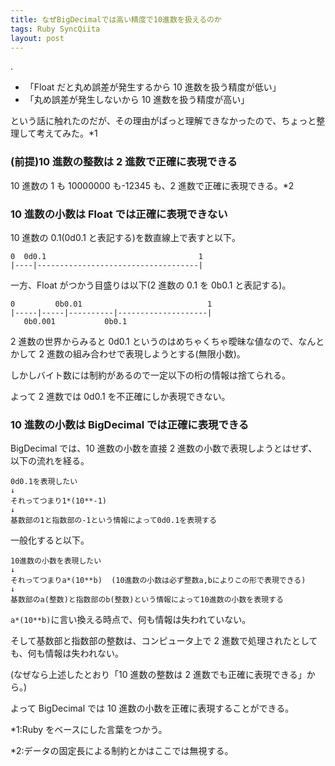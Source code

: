 ```yaml
---
title: なぜBigDecimalでは高い精度で10進数を扱えるのか
tags: Ruby SyncQiita
layout: post
---
```


.

- 「Float だと丸め誤差が発生するから 10 進数を扱う精度が低い」
- 「丸め誤差が発生しないから 10 進数を扱う精度が高い」

という話に触れたのだが、その理由がぱっと理解できなかったので、ちょっと整理して考えてみた。\*1

### (前提)10 進数の整数は 2 進数で正確に表現できる

10 進数の 1 も 10000000 も-12345 も、2 進数で正確に表現できる。\*2

### 10 進数の小数は Float では正確に表現できない

10 進数の 0.1(0d0.1 と表記する)を数直線上で表すと以下。

    0  0d0.1                                  1
    |----|------------------------------------|

一方、Float がつかう目盛りは以下(2 進数の 0.1 を 0b0.1 と表記する)。

    0         0b0.01                            1
    |-----|-----|----------|--------------------|
       0b0.001           0b0.1

2 進数の世界からみると 0d0.1 というのはめちゃくちゃ曖昧な値なので、なんとかして 2 進数の組み合わせで表現しようとする(無限小数)。

しかしバイト数には制約があるので一定以下の桁の情報は捨てられる。

よって 2 進数では 0d0.1 を不正確にしか表現できない。

### 10 進数の小数は BigDecimal では正確に表現できる

BigDecimal では、10 進数の小数を直接 2 進数の小数で表現しようとはせず、以下の流れを経る。

    0d0.1を表現したい
    ↓
    それってつまり1*(10**-1)
    ↓
    基数部の1と指数部の-1という情報によって0d0.1を表現する

一般化すると以下。

    10進数の小数を表現したい
    ↓
    それってつまりa*(10**b)  (10進数の小数は必ず整数a,bによりこの形で表現できる)
    ↓
    基数部のa(整数)と指数部のb(整数)という情報によって10進数の小数を表現する

`a*(10**b)`に言い換える時点で、何も情報は失われていない。

そして基数部と指数部の整数は、コンピュータ上で 2 進数で処理されたとしても、何も情報は失われない。

(なぜなら上述したとおり「10 進数の整数は 2 進数でも正確に表現できる」から。)

よって BigDecimal では 10 進数の小数を正確に表現することができる。

\*1:Ruby をベースにした言葉をつかう。

\*2:データの固定長による制約とかはここでは無視する。
